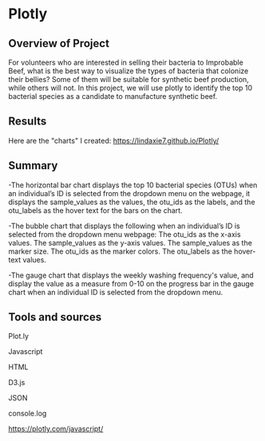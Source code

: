 # Plotly
## Overview of Project
For volunteers who are interested in selling their bacteria to Improbable Beef, what is the best way to visualize the types of bacteria that colonize their bellies?
Some of them will be suitable for synthetic beef production, while others will not. In this project, we will use plotly to identify the top 10 bacterial species as a candidate to manufacture synthetic beef. 

## Results
Here are the "charts" I created: https://lindaxie7.github.io/Plotly/



## Summary
-The horizontal bar chart displays the top 10 bacterial species (OTUs) when an individual’s ID is selected from the dropdown menu on the webpage, it displays the sample_values as the values, the otu_ids as the labels, and the otu_labels as the hover text for the bars on the chart.

-The bubble chart that displays the following when an individual’s ID is selected from the dropdown menu webpage: The otu_ids as the x-axis values. The sample_values as the y-axis values. The sample_values as the marker size. The otu_ids as the marker colors. The otu_labels as the hover-text values.

-The gauge chart that displays the weekly washing frequency's value, and display the value as a measure from 0-10 on the progress bar in the gauge chart when an individual ID is selected from the dropdown menu.

## Tools and sources
Plot.ly

Javascript

HTML

D3.js

JSON

console.log

https://plotly.com/javascript/

